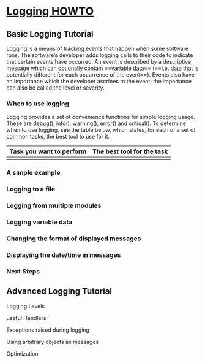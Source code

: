 # [Logging HOWTO](https://docs.python.org/3.8/howto/logging.html#logging-howto)

## Basic Logging Tutorial

Logging is a means of tracking events that happen when some software runs. The software’s developer adds logging calls to their code to indicate that certain events have occurred. An event is described by a descriptive message <u>which can optionally contain ==variable data==</u> (==i.e. data that is potentially different for each occurrence of the event==). Events also have an importance which the developer ascribes to the event; the importance can also be called the level or severity.

### When to use logging

Logging provides a set of convenience functions for simple logging usage. These are debug(), info(), warning(), error() and critical(). To determine when to use logging, see the table below, which states, for each of a set of common tasks, the best tool to use for it.

| Task you want to perform | The best tool for the task |
| ------------------------ | -------------------------- |
|                          |                            |



### A simple example



### Logging to a file



### Logging from multiple modules



### Logging variable data



### Changing the format of displayed messages



### Displaying the date/time in messages



### Next Steps



## Advanced Logging Tutorial

Logging Levels

useful Handlers

Exceptions raised during logging

Using arbitrary objects as messages

Optimization